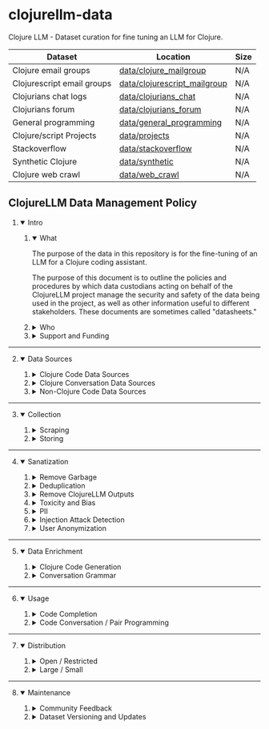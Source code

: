 # clojurellm-data
Clojure LLM - Dataset curation for fine tuning an LLM for Clojure.

| Dataset  | Location | Size |
| ------------- | ------------- | ------------- |
| Clojure email groups  | [data/clojure_mailgroup](/data/clojure_mailgroup) | N/A |
| Clojurescript email groups  | [data/clojurescript_mailgroup](./data/clojurescript_mailgroup) | N/A |
| Clojurians chat logs  | [data/clojurians_chat](./data/clojurians_chat)  | N/A |
| Clojurians forum  | [data/clojurians_forum](./data/clojurians_forum)  | N/A |
| General programming  | [data/general_programming](./data/general_programming)  | N/A |
| Clojure/script Projects  | [data/projects](./data/projects)  | N/A |
| Stackoverflow  | [data/stackoverflow](./data/stackoverflow)  | N/A |
| Synthetic Clojure  | [data/synthetic](./data/synthetic)  | N/A |
| Clojure web crawl  | [data/web_crawl](./data/web_crawl)  | N/A |


## ClojureLLM Data Management Policy

1. <details open><summary>Intro</summary>

    1. <details open><summary>What</summary>

        The purpose of the data in this repository is for the fine-tuning of an LLM for a Clojure coding assistant.

        The purpose of this document is to outline the policies and procedures by which data custodians acting on behalf of the ClojureLLM project manage the security and safety of the data being used in the project, as well as other information useful to different stakeholders. These documents are sometimes called "datasheets."
       </details>

    2. <details><summary>Who</summary>

        ClojureLLM Data is developed and supported by members of the Clojure community for the benefit of the Clojure community.

        In this document, any ClojureLLM developer working on the data in this repository shall be referred to as a "Data Custodian."
       </details>

    3. <details><summary>Support and Funding</summary>

        Infrastructure for this project is currently funded by the ClojureLLM team but we will have a method for folks to contribute funds for training runs soon.
       </details>

   </details>

______

2. <details open><summary>Data Sources</summary>

    1. <details><summary>Clojure Code Data Sources</summary>

       ClojureLLM will use the following sources of Clojure code for data.

       - Github/gitlab Clojure project crawl
           - https://github.com/phronmophobic/dewey
        - Synthetically generated clojure code projects and code conversations
        - Santacoder fine-tune stack for Clojure
           - https://huggingface.co/mrm8488/santacoder-finetuned-the-stack-clojure

        Not all of these sources may be used and others may be added to this list over time.
       </details>

    2. <details><summary>Clojure Conversation Data Sources</summary>

       ClojureLLM will use the following sources of Clojure code for data.

        - Clojurians Slack message (as question answer pairs)
           - https://clojurians-log.clojureverse.org/
        - Clojureverse forum logs
           - https://clojureverse.org/
        - Stackoverflow questions tagged with Clojure
           - https://stackoverflow.com/questions/tagged/clojure
        - Clojure/script mailing lists
           - https://www.mail-archive.com/clojure@googlegroups.com/
           - https://www.mail-archive.com/clojurescript@googlegroups.com/
        - Crawl Clojure RSS feed history
           - https://planet.clojure.in/atom.xml

        Not all of these sources may be used and others may be added to this list over time.
        </details>

    2. <details><summary>Non-Clojure Code Data Sources</summary>

        ClojureLLM may leverage some existing and/or future datasets, made available in the larger open source community, so as to facilitate the translation of programming concepts from other languages into Clojure.
        - programming datasets
           - https://www.bigcode-project.org/
        - programming instruction sets from other coding assistants
           - https://github.com/yaodongC/awesome-instruction-dataset
       </details>

    </details>

______

3. <details open><summary>Collection</summary>

    1. <details><summary>Scraping</summary>
    
       ClojureLLM Data Custodian may use any Clojure web scraping tool they'd like, but [skyscraper](https://github.com/nathell/skyscraper) is recommended.

       Before scraping any given site, ensure the copyright of the site does not prohibit the usage of its code-related data for LLM training for any reason.

       The script for a given dataset should be added as a launch alias in the project `deps.edn` in order to run the script.
    
    </details>

    2. <details><summary>Storing</summary>

        Due to storage constraints on Github, ClojureLLM will not be storing entire datasets in the repo. User's running particular pipelines will execute the download/scraping scripts for the dataset they're working on instead.

        However, it is advised to store a small _sample_ of the dataset that the scripts will produce, so that folks can experiment without having to run the scrape.

        > Note: We'd like to keep the repo under 100MB in general
        </details>

______

4. <details open><summary>Sanatization</summary>

    1. <details><summary>Remove Garbage</summary> 
    
       We're only interested in the Clojure code and the human langauge related to the Clojure code. However, those values will usually be embedded within HTML, JSON and various document formats. That data should be purged from the dataset.
       </details>

    2. <details><summary>Deduplication</summary> 
    
       It is possible that some the code or conversation data exists in more than one location on the internet. So it's possible for there to be duplicates the scraped data. Therefore, it is the responsibility of the data custodian defining the download script to eliminate duplication of data both within their dateset as well as the rest of the datasets in the repo.
       </details>

    3. <details><summary>Remove ClojureLLM Outputs</summary>
    
       ClojureLLM outputs may end up in chat logs and we don't want to waste test space allocated for human training data. This likely won't be a huge problem - just be sure to avoid including massive amounts of outputs, especially from ClojureLLM.

       We may eventually develop some data watermarks and tools to later help automatically detect ClojureLLM code in text for possible elision from the dataset.
       </details>

    4. <details><summary>Toxicity and Bias</summary> 
    
       Make an effort to remove toxicity, sarcasm, hyperbole, bias, personal opinions, jokes, or anything not related to Clojure code or advice around the usage and understanding of Clojure code and other related programming technologies.

       We plan on having LLM based sentiment/semantic classification tools in the future to help automate the detection of toxicity and general divergence from the target content for ClojureLLM. Different datasets will then be able to leverage those tools.
       </details>

    5. <details> <summary>PII</summary>

       Data custodians should make an effort to remove Personally Identifiable Information, including but not limited to:
       - credit card numbers
       - personal names (except library authors)
       - emails (except library/solution contact info)
       - home addresses
       - social security numbers
       - phone numbers
       - financial data
       - publicly accessble IP addresses (not local)
       - employer of speaker
       - social network handles
       - anyone mentioning their name explicitly

        We plan to provide PII scanning tools for datasets that can be used generically from all of the dataset collection scripts.
        </details>

    6. <details><summary>Injection Attack Detection</summary>
    
       One potential danger of LLMs is the ability for an attacker to surruptitiously poisons public datasets with data that either corrupts the data or injects prompts or information into the data that produces undesirable inference or side-effects in the LLM training on and infering on the data.

       We are still learning about this mode of attack, but as our understanding increases, we plan to automate the detection and removal of these instances from ClojureLLM datasets.
       </details>

    7. <details><summary>User Anonymization</summary>

       Data custodians should make an effort to anonymize the users associated with Clojure code and conversations around Clojure code.

       This includes:
       - cross-conversation anonymization
       - psuedo names will be wellknown names
           - ["Bob" "Alice" "Jamal" "Myleen" "Oliver" etc]
       - 50% male / 50% famale names (open to comment)
       - psuedo names will be ethnically / culturally diverse
       - Redact descriptions of human likenesses ("oh, no, I have green eyes")
       - Redact any mentioning children or family members

       These items are open to feedback and expansion. In general, we want to represent a diversity of backgrounds for a dataset that is helpful to existing and future Clojurists around the world.

       Tools for anonymizing users will be shared across the different dataset pipelines as they are built out.

       </details>

</details>

______

5. <details open><summary>Data Enrichment</summary>

    1. <details><summary>Clojure Code Generation</summary>
    
       A large part of this project will involve the synthetic generation of large amounts of Clojure code, so as to give the ClojureLLM a very deep intuition around how the Clojure compiler behaves.

       This is open question and we hope the community will give feedback on how best to accomplish this.

       Eventually we may use Clojure code generation tools to help grow out the other datasets in this repository as well.
       </details>

    2. <details><summary>Conversation Grammar</summary>

       There is often grammatical and syntactical errors in common language between humans. We can correct these errors though with tools that will automatically fix those mistakes, which can increase the comprehensibility of the training data.

       Again, data custodians that build tools for cleaning up grammar in a particular dataset should make an effort to make those same tools available in the rest of the datasets in this repository.
       </details>

______

6. <details open><summary>Usage</summary>

    1. <details><summary>Code Completion</summary>
    
       One model will be used primarily for Code Completion. This model will be smaller, fit in more applications and will execute faster, for more immediate feedback while the Clojurist is typing.
       </details>

    2. <details><summary>Code Conversation / Pair Programming</summary>

       Another model will be used for pair programming, asking ClojureLLM questions and getting a written response in natural language explaining the answer.

       This model will be necessarily larger, to understand more general natural language concepts, translating between them and code concepts. It will also be slower, as the Clojurist will see the words in the response be written out in realtime.
       </details>

______

7. <details open><summary>Distribution</summary>

    1. <details><summary>Open / Restricted</summary>
    
       Some models that we'll be starting off with may have licenses that restrict what we can do with them. Some allow for commercial use, others do not. We intend on supporting and working on both.

       If the best model available, that can provide the best experience for Clojure devs, is a restricted model, we may still want to use that in some projects, like an open source LSP server that can use an LLM. Because an open source project like that is not commercial, it is free to use models that have a commercial restriction. We're not going to go with a lesser model for that purpose, just because it cannot be used commercially.

       That being said, a stated purpose of this project is to also make available the development of commercial Clojure applications on top of LLM-based technologies.
       </details>

    2. <details><summary>Large / Small</summary>
    
       As stated above, code completion models will likely need to be smaller, in order to be fast and useful. Conversational models will likely need to be larger.

       That being said, this space is evolving fast and smaller and larger models with different performance characteristics will continue coming out and we intend to experiment with many of them.
       </details>

______

8. <details open><summary>Maintenance</summary>

    1. <details><summary>Community Feedback</summary>
    
       The direction of this project is an open community effort and it is likely to change as things progress, so we encourage everyone to engage and provide feedback on what can be improved and where you'd like to see things go.

       Feel free to file a PR to update this document or file an issue if you have an questions or concerns.
       </details>

    2. <details><summary>Dataset Versioning and Updates</summary>
    
       Some datasets will be made available in the Releases of this project. A zip file of all the datasets will be made available on huggingface.
       </details>
